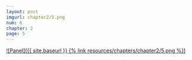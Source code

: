 ```yaml
---
layout: post
imgurl: chapter2/5.png
num: 6
chapter: 2
page: 5
---
```


[![Panel]({{ site.baseurl }} {% link resources/chapters/chapter2/5.png %})]({{page.previous.url}}#panel)